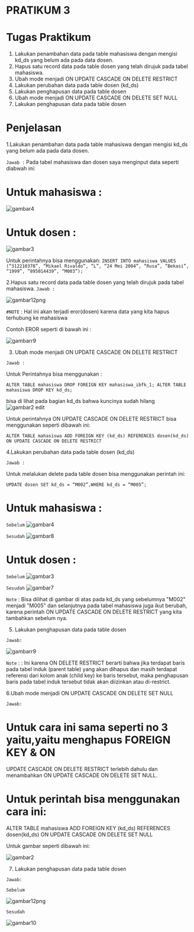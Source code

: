 # PRATIKUM 3

# Tugas Praktikum

1. Lakukan penambahan data pada table mahasiswa dengan mengisi kd_ds yang
belum ada pada data dosen.
2. Hapus satu record data pada table dosen yang telah dirujuk pada tabel
mahasiswa.
3. Ubah mode menjadi ON UPDATE CASCADE ON DELETE RESTRICT
4. Lakukan perubahan data pada table dosen (kd_ds)
5. Lakukan penghapusan data pada table dosen
6. Ubah mode menjadi ON UPDATE CASCADE ON DELETE SET NULL
7. Lakukan penghapusan data pada table dosen

# Penjelasan

1.Lakukan penambahan data pada table mahasiswa dengan mengisi kd_ds yang
belum ada pada data dosen.

`Jawab :`
Pada tabel mahasiswa dan dosen saya menginput data seperti diabwah ini:
# Untuk mahasiswa :

![gambar4](https://github.com/MikaelRivaldo/pratikum3/assets/115770247/57f11a1e-5a33-4a63-8454-9c7e26256160)

# Untuk dosen :

![gambar3](https://github.com/MikaelRivaldo/pratikum3/assets/115770247/6b662de0-066e-4477-8da4-58cc38446aa6)

Untuk perintahnya bisa menggunakan:
` INSERT INTO mahasiswa
VALUES (“312210378”, “Mikael Rivaldo”, “L”, “24 Mei 2004”, “Rusa”, “Bekasi”, 
“1999”, “895014439”, “M003”); `

2.Hapus satu record data pada table dosen yang telah dirujuk pada tabel
mahasiswa.
`Jawab :`

![gambar12png](https://github.com/MikaelRivaldo/pratikum3/assets/115770247/d9dee21c-85d3-43e1-a8f8-f5be07769eab)

`#NOTE` : Hal ini akan terjadi eror(dosen) karena data yang kita hapus terhubung ke mahasiswa

Contoh EROR seperti di bawah ini :

![gambarr9](https://github.com/MikaelRivaldo/pratikum3/assets/115770247/60b7ec41-b3a7-4048-8e9d-40f3133b022b)

3. Ubah mode menjadi ON UPDATE CASCADE ON DELETE RESTRICT

`Jawab :`

Untuk Perintahnya bisa menggunakan  :

`ALTER TABLE mahasiswa
DROP FOREIGN KEY mahasiswa_ibfk_1;
ALTER TABLE mahasiswa
DROP KEY kd_ds;`

bisa di lihat pada bagian kd_ds bahwa kuncinya sudah hilang
![gambar2 edit](https://github.com/MikaelRivaldo/pratikum3/assets/115770247/f4697387-1027-4b3c-92cb-087c149d3b91)

Untuk perintahnya ON UPDATE CASCADE ON DELETE RESTRICT bisa menggunakan seperti dibawah ini:

`ALTER TABLE mahasiswa
ADD FOREIGN KEY (kd_ds)
REFERENCES dosen(kd_ds)
ON UPDATE CASCADE ON DELETE RESTRICT`

4.Lakukan perubahan data pada table dosen (kd_ds)

`Jawab :`

Untuk melalukan delete pada table dosen bisa menggunakan perintah ini:

`UPDATE dosen
SET kd_ds = “M002”,WHERE kd_ds = “M005”;`

# Untuk mahasiswa :
`Sebelum`
![gambar4](https://github.com/MikaelRivaldo/pratikum3/assets/115770247/d32acbd2-136e-4855-98de-cdf19baaa544)

`Sesudah`
![gambar8](https://github.com/MikaelRivaldo/pratikum3/assets/115770247/160de98b-8dbe-4281-a30f-200dce7d7a67)



# Untuk dosen :

`Sebelum`
![gambar3](https://github.com/MikaelRivaldo/pratikum3/assets/115770247/b3d9ffe5-ddd2-4010-af00-5c0a586873e5)

`Sesudah`
![gambar7](https://github.com/MikaelRivaldo/pratikum3/assets/115770247/3f678ee4-89c2-4b8c-97b3-be449f69718d)

`Note` : Bisa dilihat di gambar di atas pada kd_ds yang sebelumnya "M002" menjadi "M005" dan selanjutnya pada tabel mahasiswa juga ikut berubah, karena perintah ON 
UPDATE CASCADE ON DELETE RESTRICT yang kita tambahkan sebelum nya.


5. Lakukan penghapusan data pada table dosen

`Jawab:`

![gambarr9](https://github.com/MikaelRivaldo/pratikum3/assets/115770247/7197074d-71f2-4f9e-b721-1197f7626524)


`Note` : : Ini karena ON DELETE RESTRICT berarti bahwa jika terdapat baris pada 
tabel induk (parent table) yang akan dihapus dan masih terdapat referensi dari kolom 
anak (child key) ke baris tersebut, maka penghapusan baris pada tabel induk tersebut 
tidak akan diizinkan atau di-restrict.

6.Ubah mode menjadi ON UPDATE CASCADE ON DELETE SET NULL

`Jawab:`

# Untuk cara ini sama seperti no 3 yaitu,yaitu menghapus FOREIGN KEY & ON
UPDATE CASCADE ON DELETE RESTRICT terlebih dahulu dan menambahkan 
ON UPDATE CASCADE ON DELETE SET NULL.

# Untuk perintah bisa menggunakan cara ini:

ALTER TABLE mahasiswa
ADD FOREIGN KEY (kd_ds)
REFERENCES dosen(kd_ds)
ON UPDATE CASCADE ON DELETE SET NULL

Untuk gambar seperti dibawah ini:

![gambar2](https://github.com/MikaelRivaldo/pratikum3/assets/115770247/6e586475-1190-4e41-9440-e116b187e3bb)

7. Lakukan penghapusan data pada table dosen

`Jawab:`

`Sebelum`

![gambar12png](https://github.com/MikaelRivaldo/pratikum3/assets/115770247/f2f547d2-3d38-4a17-b32e-b4d60fa9d23d)


`Sesudah`

![gambar10](https://github.com/MikaelRivaldo/pratikum3/assets/115770247/a888f2a2-4857-45ae-804c-6232c0611772)
















